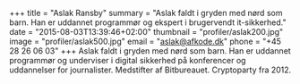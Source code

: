 +++
title = "Aslak Ransby"
summary = "Aslak faldt i gryden med nørd som barn. Han er uddannet programmør og ekspert i brugervendt it-sikkerhed."
date = "2015-08-03T13:39:46+02:00"
thumbnail = "profiler/aslak200.jpg"
image = "profiler/aslak500.jpg"
email = "aslak@afkode.dk"
phone = "+45 28 26 06 03"
+++
Aslak faldt i gryden med nørd som barn. Han er uddannet programmør og underviser i digital sikkerhed på konferencer og uddannelser for journalister. Medstifter af Bitbureauet. Cryptoparty fra 2012.
